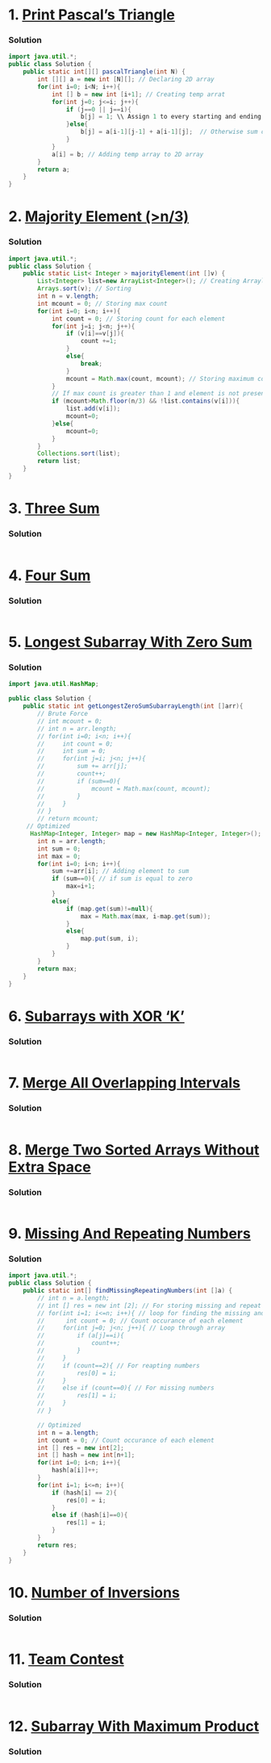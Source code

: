 # 1. [Print Pascal’s Triangle](https://www.codingninjas.com/studio/problems/print-pascal-s-triangle_6917910?utm_source=striver&utm_medium=website&utm_campaign=a_zcoursetuf)

### Solution
```Java
import java.util.*;
public class Solution {
    public static int[][] pascalTriangle(int N) {
        int [][] a = new int [N][]; // Declaring 2D array
        for(int i=0; i<N; i++){
            int [] b = new int [i+1]; // Creating temp arrat
            for(int j=0; j<=i; j++){
                if (j==0 || j==i){
                    b[j] = 1; \\ Assign 1 to every starting and ending 
                }else{
                    b[j] = a[i-1][j-1] + a[i-1][j];  // Otherwise sum of previous element
                }
            }
            a[i] = b; // Adding temp array to 2D array
        }
        return a;
    }
}
```

# 2. [Majority Element (>n/3)](https://www.codingninjas.com/studio/problems/majority-element_6915220?utm_source=striver&utm_medium=website&utm_campaign=a_zcoursetuf)

### Solution
```Java
import java.util.*;
public class Solution {
    public static List< Integer > majorityElement(int []v) {
        List<Integer> list=new ArrayList<Integer>(); // Creating Arraylist
        Arrays.sort(v); // Sorting
        int n = v.length;
        int mcount = 0; // Storing max count
        for(int i=0; i<n; i++){
            int count = 0; // Storing count for each element
            for(int j=i; j<n; j++){
                if (v[i]==v[j]){
                    count +=1;
                }
                else{
                    break;
                }
                mcount = Math.max(count, mcount); // Storing maximum count
            }
            // If max count is greater than 1 and element is not present in list
            if (mcount>Math.floor(n/3) && !list.contains(v[i])){
                list.add(v[i]);
                mcount=0;
            }else{
                mcount=0;
            }
        }
        Collections.sort(list);
        return list;
    }
}
```

# 3. [Three Sum](https://www.codingninjas.com/studio/problems/three-sum_6922132?utm_source=striver&utm_medium=website&utm_campaign=a_zcoursetuf)

### Solution
```Java
```

# 4. [Four Sum](https://www.codingninjas.com/studio/problems/4sum_5713771?utm_source=striver&utm_medium=website&utm_campaign=a_zcoursetuf)

### Solution
```Java
```

# 5. [Longest Subarray With Zero Sum](https://www.codingninjas.com/studio/problems/longest-subarray-with-zero-sum_6783450?utm_source=striver&utm_medium=website&utm_campaign=a_zcoursetuf)

### Solution
```Java
import java.util.HashMap;

public class Solution {
    public static int getLongestZeroSumSubarrayLength(int []arr){
        // Brute Force
        // int mcount = 0;
        // int n = arr.length;
        // for(int i=0; i<n; i++){
        //     int count = 0;
        //     int sum = 0;
        //     for(int j=i; j<n; j++){
        //         sum += arr[j];
        //         count++;
        //         if (sum==0){
        //             mcount = Math.max(count, mcount);
        //         }
        //     }
        // }
        // return mcount;
     // Optimized
      HashMap<Integer, Integer> map = new HashMap<Integer, Integer>();
        int n = arr.length;
        int sum = 0;
        int max = 0;
        for(int i=0; i<n; i++){
            sum +=arr[i]; // Adding element to sum
            if (sum==0){ // if sum is equal to zero
                max=i+1;
            }
            else{
                if (map.get(sum)!=null){
                    max = Math.max(max, i-map.get(sum));
                }
                else{
                    map.put(sum, i);
                }
            }
        }
        return max;
    }
}
```

# 6. [Subarrays with XOR ‘K’](https://www.codingninjas.com/studio/problems/subarrays-with-xor-k_6826258?utm_source=striver&utm_medium=website&utm_campaign=a_zcoursetuf)

### Solution
```Java
```
# 7. [Merge All Overlapping Intervals](https://www.codingninjas.com/studio/problems/merge-all-overlapping-intervals_6783452?utm_source=striver&utm_medium=website&utm_campaign=a_zcoursetuf)

### Solution
```Java
```
# 8. [Merge Two Sorted Arrays Without Extra Space](https://www.codingninjas.com/studio/problems/merge-two-sorted-arrays-without-extra-space_6898839?utm_source=striver&utm_medium=website&utm_campaign=a_zcoursetuf)

### Solution
```Java
```
# 9. [Missing And Repeating Numbers](https://www.codingninjas.com/studio/problems/missing-and-repeating-numbers_6828164?utm_source=striver&utm_medium=website&utm_campaign=a_zcoursetuf)

### Solution
```Java
import java.util.*;
public class Solution {
    public static int[] findMissingRepeatingNumbers(int []a) {
        // int n = a.length;
        // int [] res = new int [2]; // For storing missing and repeat numbers
        // for(int i=1; i<=n; i++){ // loop for finding the missing and repeat numbers
        //      int count = 0; // Count occurance of each element
        //     for(int j=0; j<n; j++){ // Loop through array
        //         if (a[j]==i){
        //             count++; 
        //         }
        //     }
        //     if (count==2){ // For reapting numbers
        //         res[0] = i;
        //     }
        //     else if (count==0){ // For missing numbers
        //         res[1] = i;
        //     }
        // }

        // Optimized
        int n = a.length;
        int count = 0; // Count occurance of each element
        int [] res = new int[2];
        int [] hash = new int[n+1];
        for(int i=0; i<n; i++){
            hash[a[i]]++;
        }
        for(int i=1; i<=n; i++){
            if (hash[i] == 2){
                res[0] = i;
            }
            else if (hash[i]==0){
                res[1] = i;
            }
        }
        return res;
    }
}
```
# 10. [Number of Inversions](https://www.codingninjas.com/studio/problems/number-of-inversions_6840276?utm_source=striver&utm_medium=website&utm_campaign=a_zcoursetuf)

### Solution
```Java
```
# 11. [Team Contest](https://www.codingninjas.com/studio/problems/team-contest_6840309?utm_source=striver&utm_medium=website&utm_campaign=a_zcoursetuf)

### Solution
```Java
```
# 12. [Subarray With Maximum Product](https://www.codingninjas.com/studio/problems/subarray-with-maximum-product_6890008?utm_source=striver&utm_medium=website&utm_campaign=a_zcoursetuf)

### Solution
```Java
```

